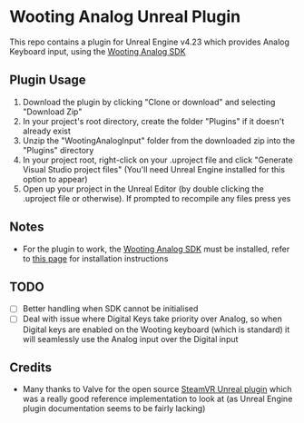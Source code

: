 # Wooting Analog Unreal Plugin

This repo contains a plugin for Unreal Engine v4.23 which provides Analog Keyboard input, using the [Wooting Analog SDK](https://github.com/WootingKb/wooting-analog-sdk)

## Plugin Usage

1. Download the plugin by clicking "Clone or download" and selecting "Download Zip"
2. In your project's root directory, create the folder "Plugins" if it doesn't already exist
3. Unzip the "WootingAnalogInput" folder from the downloaded zip into the "Plugins" directory
4. In your project root, right-click on your .uproject file and click "Generate Visual Studio project files" (You'll need Unreal Engine installed for this option to appear)
5. Open up your project in the Unreal Editor (by double clicking the .uproject file or otherwise). If prompted to recompile any files press yes

## Notes

- For the plugin to work, the [Wooting Analog SDK](https://github.com/WootingKb/wooting-analog-sdk) must be installed, refer to [this page](https://github.com/WootingKb/wooting-analog-sdk) for installation instructions

## TODO

- [ ] Better handling when SDK cannot be initialised
- [ ] Deal with issue where Digital Keys take priority over Analog, so when Digital keys are enabled on the Wooting keyboard (which is standard) it will seamlessly use the Analog input over the Digital input

## Credits

- Many thanks to Valve for the open source [SteamVR Unreal plugin](https://github.com/ValveSoftware/steamvr_unreal_plugin) which was a really good reference implementation to look at (as Unreal Engine plugin documentation seems to be fairly lacking)